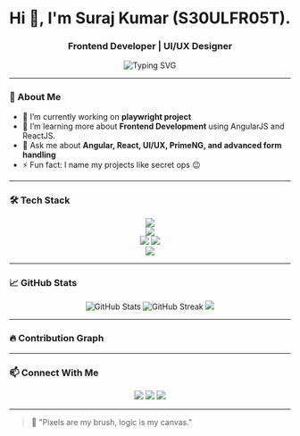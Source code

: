 <!-- Profile Header -->
<h1 align="center">Hi 👋, I'm Suraj Kumar (S30ULFR05T).</h1>
<h3 align="center">Frontend Developer | UI/UX Designer</h3>

<p align="center">
  <img src="https://readme-typing-svg.herokuapp.com?font=Fira+Code&weight=500&size=24&pause=1000&center=true&width=435&lines=Designing+with+purpose+🎨;Developing+with+precision+💻;Delivering+impact+🚀" alt="Typing SVG" />
</p>

---

### 🧠 About Me

- 🔭 I’m currently working on **playwright project**
- 🌱 I’m learning more about **Frontend Development** using AngularJS and ReactJS.
- 💬 Ask me about **Angular, React, UI/UX, PrimeNG, and advanced form handling**
- ⚡ Fun fact: I name my projects like secret ops 😉

---

### 🛠️ Tech Stack

<p align="center">
  <!-- Frontend -->
  <img src="https://skillicons.dev/icons?i=html,css,js,ts,python,angular,react,nextjs,tailwind" />
  <br/>
  <!-- Backend -->
  <img src="https://skillicons.dev/icons?i=nodejs,mysql,mongodb" />
  <br/>
  <!-- UI Libraries -->
  <img src="https://img.shields.io/badge/Ant%20Design-0170FE?style=for-the-badge&logo=ant-design&logoColor=white" />
  <img src="https://img.shields.io/badge/PrimeNG-3E83C2?style=for-the-badge&logo=primefaces&logoColor=white" />
  <br/>
  <!-- Tools -->
  <img src="https://skillicons.dev/icons?i=figma,git,github,vscode,pycharm" />
</p>

---

### 📈 GitHub Stats

<p align="center">
  <img src="https://github-readme-stats.vercel.app/api?username=S30ULFR05T&show_icons=true&theme=tokyonight" alt="GitHub Stats" />
  <img src="https://github-readme-streak-stats.herokuapp.com/?user=S30ULFR05T&theme=tokyonight" alt="GitHub Streak" />
  <img src="https://github-readme-stats.vercel.app/api/top-langs/?username=S30ULFR05T&layout=compact&theme=tokyonight" />
</p>

---

### 🔥 Contribution Graph

<p align="center">
<!--   <img src="https://github-readme-activity-graph.cyclic.app/graph?username=S30ULFR05T&theme=tokyo-night" alt="activity graph"/> -->
</p>

---

### 📫 Connect With Me

<p align="center">
  <a href="https://www.linkedin.com/in/s30ulfr05t/" target="_blank"><img src="https://img.shields.io/badge/LinkedIn-0A66C2?style=for-the-badge&logo=linkedin&logoColor=white"/></a>
  <a href="mailto:kumarsuraj952536@gmail.com"><img src="https://img.shields.io/badge/Gmail-D14836?style=for-the-badge&logo=gmail&logoColor=white"/></a>
  <a href="https://s30ulfr05t.vercel.app" target="_blank"><img src="https://img.shields.io/badge/Portfolio-121212?style=for-the-badge&logo=vercel&logoColor=white"/></a>
</p>

---

> 🧊 "Pixels are my brush, logic is my canvas."
